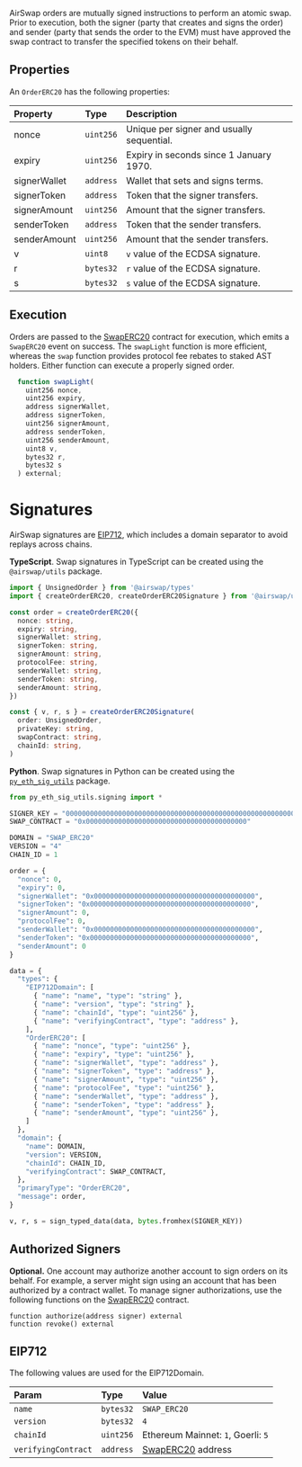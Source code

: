 AirSwap orders are mutually signed instructions to perform an atomic swap. Prior to execution, both the signer (party that creates and signs the order) and sender (party that sends the order to the EVM) must have approved the swap contract to transfer the specified tokens on their behalf.

## Properties

An `OrderERC20` has the following properties:

| Property     | Type      | Description                               |
| :----------- | :-------- | :---------------------------------------- |
| nonce        | `uint256` | Unique per signer and usually sequential. |
| expiry       | `uint256` | Expiry in seconds since 1 January 1970.   |
| signerWallet | `address` | Wallet that sets and signs terms.         |
| signerToken  | `address` | Token that the signer transfers.          |
| signerAmount | `uint256` | Amount that the signer transfers.         |
| senderToken  | `address` | Token that the sender transfers.          |
| senderAmount | `uint256` | Amount that the sender transfers.         |
| v            | `uint8`   | `v` value of the ECDSA signature.         |
| r            | `bytes32` | `r` value of the ECDSA signature.         |
| s            | `bytes32` | `s` value of the ECDSA signature.         |

## Execution

Orders are passed to the [SwapERC20](https://about.airswap.io/contract-deployments) contract for execution, which emits a `SwapERC20` event on success. The `swapLight` function is more efficient, whereas the `swap` function provides protocol fee rebates to staked AST holders. Either function can execute a properly signed order.

```typescript
  function swapLight(
    uint256 nonce,
    uint256 expiry,
    address signerWallet,
    address signerToken,
    uint256 signerAmount,
    address senderToken,
    uint256 senderAmount,
    uint8 v,
    bytes32 r,
    bytes32 s
  ) external;
```

# Signatures

AirSwap signatures are [EIP712](https://eips.ethereum.org/EIPS/eip-712), which includes a domain separator to avoid replays across chains.

**TypeScript**. Swap signatures in TypeScript can be created using the `@airswap/utils` package.

```typescript
import { UnsignedOrder } from '@airswap/types'
import { createOrderERC20, createOrderERC20Signature } from '@airswap/utils'

const order = createOrderERC20({
  nonce: string,
  expiry: string,
  signerWallet: string,
  signerToken: string,
  signerAmount: string,
  protocolFee: string,
  senderWallet: string,
  senderToken: string,
  senderAmount: string,
})

const { v, r, s } = createOrderERC20Signature(
  order: UnsignedOrder,
  privateKey: string,
  swapContract: string,
  chainId: string,
)
```

**Python**. Swap signatures in Python can be created using the [`py_eth_sig_utils`](https://pypi.org/project/py-eth-sig-utils/) package.

```python
from py_eth_sig_utils.signing import *

SIGNER_KEY = "0000000000000000000000000000000000000000000000000000000000000000"
SWAP_CONTRACT = "0x0000000000000000000000000000000000000000"

DOMAIN = "SWAP_ERC20"
VERSION = "4"
CHAIN_ID = 1

order = {
  "nonce": 0,
  "expiry": 0,
  "signerWallet": "0x0000000000000000000000000000000000000000",
  "signerToken": "0x0000000000000000000000000000000000000000",
  "signerAmount": 0,
  "protocolFee": 0,
  "senderWallet": "0x0000000000000000000000000000000000000000",
  "senderToken": "0x0000000000000000000000000000000000000000",
  "senderAmount": 0
}

data = {
  "types": {
    "EIP712Domain": [
      { "name": "name", "type": "string" },
      { "name": "version", "type": "string" },
      { "name": "chainId", "type": "uint256" },
      { "name": "verifyingContract", "type": "address" },
    ],
    "OrderERC20": [
      { "name": "nonce", "type": "uint256" },
      { "name": "expiry", "type": "uint256" },
      { "name": "signerWallet", "type": "address" },
      { "name": "signerToken", "type": "address" },
      { "name": "signerAmount", "type": "uint256" },
      { "name": "protocolFee", "type": "uint256" },
      { "name": "senderWallet", "type": "address" },
      { "name": "senderToken", "type": "address" },
      { "name": "senderAmount", "type": "uint256" },
    ]
  },
  "domain": {
    "name": DOMAIN,
    "version": VERSION,
    "chainId": CHAIN_ID,
    "verifyingContract": SWAP_CONTRACT,
  },
  "primaryType": "OrderERC20",
  "message": order,
}

v, r, s = sign_typed_data(data, bytes.fromhex(SIGNER_KEY))
```

## Authorized Signers

**Optional.** One account may authorize another account to sign orders on its behalf. For example, a server might sign using an account that has been authorized by a contract wallet. To manage signer authorizations, use the following functions on the [SwapERC20](deployments.md) contract.

```text
function authorize(address signer) external
function revoke() external
```

## EIP712

The following values are used for the EIP712Domain.

| Param               | Type      | Value                               |
| :------------------ | :-------- | :---------------------------------- |
| `name`              | `bytes32` | `SWAP_ERC20`                        |
| `version`           | `bytes32` | `4`                                 |
| `chainId`           | `uint256` | Ethereum Mainnet: `1`, Goerli: `5`  |
| `verifyingContract` | `address` | [SwapERC20](deployments.md) address |
